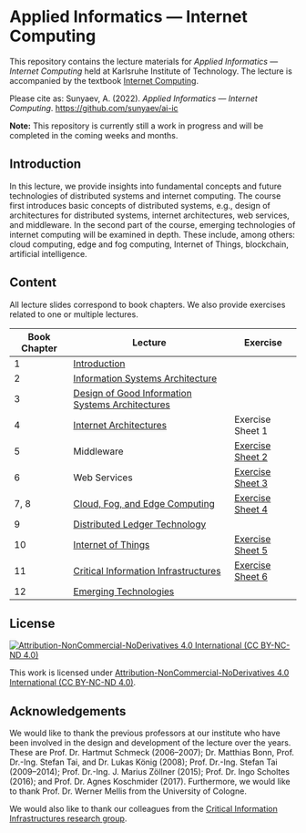 # Applied Informatics — Internet Computing

This repository contains the lecture materials for _Applied Informatics — Internet Computing_ held at Karlsruhe Institute of Technology. The lecture is accompanied by the textbook [Internet Computing](https://internet-computing.net/).

Please cite as: Sunyaev, A. (2022). _Applied Informatics — Internet Computing_. https://github.com/sunyaev/ai-ic

**Note:** This repository is currently still a work in progress and will be completed in the coming weeks and months.

## Introduction

In this lecture, we provide insights into fundamental concepts and future technologies of distributed systems and internet computing. The course first introduces basic concepts of distributed systems, e.g., design of architectures for distributed systems, internet architectures, web services, and middleware. In the second part of the course, emerging technologies of internet computing will be examined in depth. These include, among others: cloud computing, edge and fog computing, Internet of Things, blockchain, artificial intelligence.

## Content

All lecture slides correspond to book chapters. We also provide exercises related to one or multiple lectures.

| Book Chapter | Lecture | Exercise |
| ----------- | ------- | ------------------ |
| 1 | [Introduction](lecture/ai-ic.lecture_01_ss22_SHORT.pdf) |                                                                                             | 
| 2 | [Information Systems Architecture](lecture/ai-ic.lecture_02_ss22.pdf) |             |
| 3 | [Design of Good Information Systems Architectures](lecture/ai-ic.lecture_03_ss22.pdf)|                   |
| 4 | [Internet Architectures](lecture/ai-ic.lecture_04_ss22.pdf) | <!--[-->Exercise Sheet 1<!--](tutorial/1/ai-ic.tutorial_01_ss22.pdf)-->        | 
| 5 | <!--[-->Middleware<!--](lecture/ai-ic.lecture_05_ss22.pdf)--> | [Exercise Sheet 2](tutorial/2/ai-ic.tutorial_02_ss22.pdf) |
| 6 | <!--[-->Web Services<!--](lecture/ai-ic.lecture_06_ss22.pdf)--> | [Exercise Sheet 3](tutorial/3/ai-ic.tutorial_03_ss22.pdf)          |
| 7, 8 | [Cloud, Fog, and Edge Computing](lecture/ai-ic.lecture_07_08_ss22.pdf) | [Exercise Sheet 4](tutorial/4/ai-ic.tutorial_04_ss22.pdf) |
| 9 | [Distributed Ledger Technology](lecture/ai-ic.lecture_09_ss22.pdf) |            |
| 10 | [Internet of Things](lecture/ai-ic.lecture_10_ss22.pdf) | [Exercise Sheet 5](tutorial/5/ai-ic.tutorial_05_ss22.pdf)      |             
| 11 | [Critical Information Infrastructures](lecture/ai-ic.lecture_11_ss22.pdf) | [Exercise Sheet 6](tutorial/6/ai-ic.tutorial_06_ss22.pdf)           |
| 12 | [Emerging Technologies](lecture/ai-ic.lecture_12_ss22.pdf)|                                                                                             |

## License

[![Attribution-NonCommercial-NoDerivatives 4.0 International (CC BY-NC-ND 4.0)](https://licensebuttons.net/l/by-nc-nd/4.0/88x31.png)](https://creativecommons.org/licenses/by-nc-nd/4.0/)

This work is licensed under [Attribution-NonCommercial-NoDerivatives 4.0 International (CC BY-NC-ND 4.0)](https://creativecommons.org/licenses/by-nc-nd/4.0/).

## Acknowledgements

We would like to thank the previous professors at our institute who have been involved in the design and development of the lecture over the years. These are Prof. Dr. Hartmut Schmeck (2006–2007); Dr. Matthias Bonn, Prof. Dr.-Ing. Stefan Tai, and Dr. Lukas König (2008); Prof. Dr.-Ing. Stefan Tai (2009–2014); Prof. Dr.-Ing. J. Marius Zöllner (2015); Prof. Dr. Ingo Scholtes (2016); and Prof. Dr. Agnes Koschmider (2017). Furthermore, we would like to thank Prof. Dr. Werner Mellis from the University of Cologne.

We would also like to thank our colleagues from the [Critical Information Infrastructures research group](https://cii.aifb.kit.edu/).
